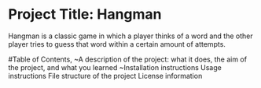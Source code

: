 # Project Title: Hangman
Hangman is a classic game in which a player thinks of a word and the other player tries to guess that word within a certain amount of attempts.

#Table of Contents,
~A description of the project: what it does, the aim of the project, and what you learned
~Installation instructions
Usage instructions
File structure of the project
License information
